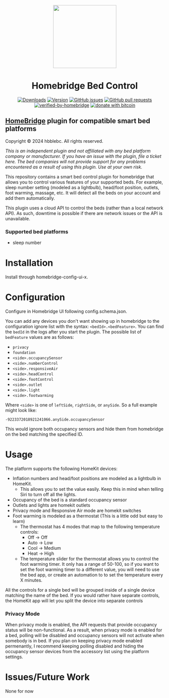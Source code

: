 <p align="center">
  <img src="bed_control.png" height="200px">  
</p>
<span align="center">

# Homebridge Bed Control
[![Downloads](https://img.shields.io/npm/dt/homebridge-bed-control)](https://www.npmjs.com/package/homebridge-bed-control)
[![Version](https://img.shields.io/npm/v/homebridge-bed-control)](https://www.npmjs.com/package/homebridge-bed-control)
[![GitHub issues](https://img.shields.io/github/issues/hbblebc/homebridge-bed-control)](https://github.com/hbblebc/homebridge-bed-control/issues)
[![GitHub pull requests](https://img.shields.io/github/issues-pr/hbblebc/homebridge-bed-control)](https://github.com/hbblebc/homebridge-bed-control/pulls)
[![verified-by-homebridge](https://badgen.net/badge/homebridge/verified/purple)](https://github.com/homebridge/homebridge/wiki/Verified-Plugins)
[![donate with bitcoin](https://img.shields.io/badge/btc-15sPZBv33rFAtED4ZLBDsKiQ8bgVY1cKzv-blue)](15sPZBv33rFAtED4ZLBDsKiQ8bgVY1cKzv)

</span>

## [HomeBridge](https://github.com/nfarina/homebridge) plugin for compatible smart bed platforms
Copyright © 2024 hbblebc. All rights reserved.

<i>This is an independent plugin and not affiliated with any bed platform company or manufacturer. If you have an issue with the plugin, file a ticket here. The bed companies will not provide support for any problems encountered as a result of using this plugin. Use at your own risk.</i>

This repository contains a smart bed control plugin for homebridge that allows you to control various features of your supported beds. For example, sleep number setting (modeled as a lightbulb), head/foot position, outlets, foot warming, massage, etc. It will detect all the beds on your account and add them automatically.

This plugin uses a cloud API to control the beds (rather than a local network API). As such, downtime is possible if there are network issues or the API is unavailable.

### Supported bed platforms
 - sleep number

# Installation

Install through homebridge-config-ui-x.

# Configuration

Configure in Homebridge UI following config.schema.json.

You can add any devices you don't want showing up in homebridge to the configuration ignore list with the syntax: `<bedId>.<bedFeature>`. You can find the `bedId` in the logs after you start the plugin. The possible list of `bedFeature` values are as follows:

- `privacy`
- `foundation`
- `<side>.occupancySensor`
- `<side>.numberControl`
- `<side>.responsiveAir`
- `<side>.headControl`
- `<side>.footControl`
- `<side>.outlet`
- `<side>.light`
- `<side>.footwarming`

Where `<side>` is one of `leftSide`, `rightSide`, or `anySide`. So a full example might look like:

`-9223372018921241066.anySide.occupancySensor`

This would ignore both occupancy sensors and hide them from homebridge on the bed matching the specified ID.

# Usage

The platform supports the following HomeKit devices:

- Inflation numbers and head/foot positions are modeled as a lightbulb in HomeKit. 
  - This allows you to set the value easily. Keep this in mind when telling Siri to turn off all the lights. 
- Occupancy of the bed is a standard occupancy sensor
- Outlets and lights are homekit outlets
- Privacy mode and Responsive Air mode are homekit switches
- Foot warming is modeled as a thermostat (This is a little odd but easy to learn)
  - The thermostat has 4 modes that map to the following temperature controls:
    - Off -> Off
    - Auto -> Low
    - Cool -> Medium
    - Heat -> High
  - The temperature slider for the thermostat allows you to control the foot warming timer. It only has a range of 50-100, so if you want to set the foot warming timer to a different value, you will need to use the bed app, or create an automation to to set the temperature every X minutes. 

All the controls for a single bed will be grouped inside of a single device matching the name of the bed. If you would rather have separate controls, the HomeKit app will let you split the device into separate controls

### Privacy Mode

When privacy mode is enabled, the API requests that provide occupancy status will be non-functional. As a result, when privacy mode is enabled for a bed, polling will be disabled and occupancy sensors will not activate when somebody is in bed. If you plan on keeping privacy mode enabled permenantly, I recommend keeping polling disabled and hiding the occupancy sensor devices from the accessory list using the platform settings.

# Issues/Future Work

None for now